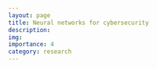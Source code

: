 ```yaml
---
layout: page
title: Neural networks for cybersecurity
description: 
img:
importance: 4
category: research
---
```

